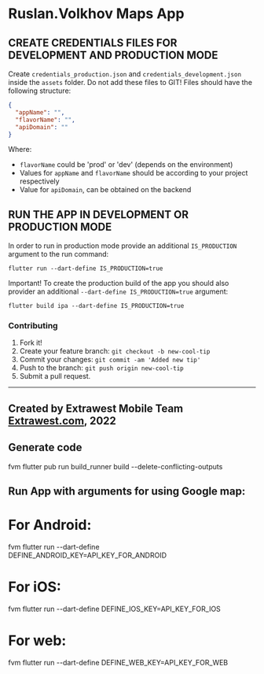 # Ruslan.Volkhov Maps App


## CREATE CREDENTIALS FILES FOR DEVELOPMENT AND PRODUCTION MODE

Create `credentials_production.json` and `credentials_development.json` inside the `assets` folder.
Do not add these files to GIT!
Files should have the following structure:

```json
{
  "appName": "",
  "flavorName": "",
  "apiDomain": ""
}
```
Where:
- `flavorName` could be 'prod' or 'dev' (depends on the environment)
- Values for `appName` and `flavorName` should be according to your project respectively
- Value for `apiDomain`, can be obtained on the backend

## RUN THE APP IN DEVELOPMENT OR PRODUCTION MODE

In order to run in production mode provide an additional `IS_PRODUCTION` argument to the run
command:

```shell
flutter run --dart-define IS_PRODUCTION=true
```

Important! To create the production build of the app you should also provider an
additional `--dart-define IS_PRODUCTION=true` argument:

```shell
flutter build ipa --dart-define IS_PRODUCTION=true
```


### Contributing

1. Fork it!
1. Create your feature branch: `git checkout -b new-cool-tip`
1. Commit your changes: `git commit -am 'Added new tip'`
1. Push to the branch: `git push origin new-cool-tip`
1. Submit a pull request.

---
Created by Extrawest Mobile Team
[Extrawest.com](https://www.extrawest.com), 2022
---
## Generate code
fvm flutter pub run build_runner build --delete-conflicting-outputs

##  Run App with arguments for using Google map:
#   For Android:
fvm flutter run --dart-define DEFINE_ANDROID_KEY=API_KEY_FOR_ANDROID

#   For iOS:
fvm flutter run --dart-define DEFINE_IOS_KEY=API_KEY_FOR_IOS

#   For web:
fvm flutter run --dart-define DEFINE_WEB_KEY=API_KEY_FOR_WEB